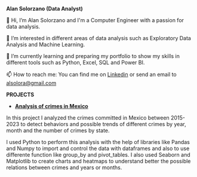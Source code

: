 **Alan Solorzano (Data Analyst)**

👋 Hi, I’m Alan Solorzano and I'm a Computer Engineer with a passion for data analysis.

👀 I’m interested in different areas of data analysis such as Exploratory Data Analysis and Machine Learning.

🌱 I’m currently learning and preparing my portfolio to show my skills in different tools such as Python, Excel, SQL and Power BI.

📫 How to reach me: You can find me on [Linkedin](https://www.linkedin.com/in/alan-solorzano-rosas-497396200/) or send an email to alsolora@gmail.com

**PROJECTS**

* **[Analysis of crimes in Mexico](https://github.com/AlanSoloR/Portfolio/blob/main/DataExplorationAndVisual.ipynb)**

In this project I analyzed the crimes committed in Mexico between 2015-2023 to detect behaviors and possible trends of different crimes by year, month and the number of crimes by state.

I used Python to perform this analysis with the help of libraries like Pandas and Numpy to import and control the data with dataframes and also to use differente function like group_by and pivot_tables.
I also used Seaborn and Matplotlib to create charts and heatmaps to understand better the possible relations between crimes and years or months.

<!---
AlanSoloR/AlanSoloR is a ✨ special ✨ repository because its `README.md` (this file) appears on your GitHub profile.
You can click the Preview link to take a look at your changes.
--->
